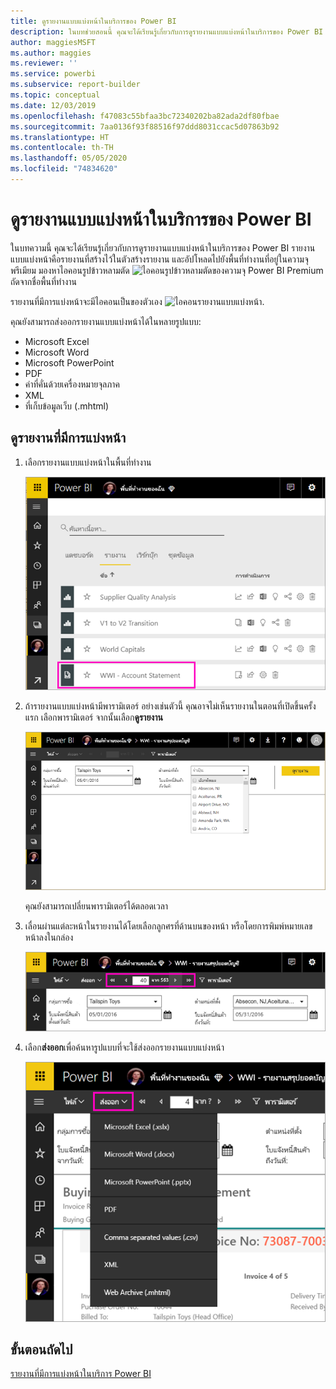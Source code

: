 ```yaml
---
title: ดูรายงานแบบแบ่งหน้าในบริการของ Power BI
description: ในบทช่วยสอนนี้ คุณจะได้เรียนรู้เกี่ยวกับการดูรายงานแบบแบ่งหน้าในบริการของ Power BI
author: maggiesMSFT
ms.author: maggies
ms.reviewer: ''
ms.service: powerbi
ms.subservice: report-builder
ms.topic: conceptual
ms.date: 12/03/2019
ms.openlocfilehash: f47083c55bfaa3bc72340202ba82ada2df80fbae
ms.sourcegitcommit: 7aa0136f93f88516f97ddd8031ccac5d07863b92
ms.translationtype: HT
ms.contentlocale: th-TH
ms.lasthandoff: 05/05/2020
ms.locfileid: "74834620"
---
```

# <a name="view-a-paginated-report-in-the-power-bi-service"></a>ดูรายงานแบบแบ่งหน้าในบริการของ Power BI

ในบทความนี้ คุณจะได้เรียนรู้เกี่ยวกับการดูรายงานแบบแบ่งหน้าในบริการของ Power BI รายงานแบบแบ่งหน้าคือรายงานที่สร้างไว้ในตัวสร้างรายงาน และอัปโหลดไปยังพื้นที่ทำงานที่อยู่ในความจุพรีเมียม มองหาไอคอนรูปข้าวหลามตัด ![ไอคอนรูปข้าวหลามตัดของความจุ Power BI Premium](media/paginated-reports-view-power-bi-service/premium-diamond.png) ถัดจากชื่อพื้นที่ทำงาน 

รายงานที่มีการแบ่งหน้าจะมีไอคอนเป็นของตัวเอง ![ไอคอนรายงานแบบแบ่งหน้า](media/paginated-reports-view-power-bi-service/power-bi-paginated-report-icon.png).

คุณยังสามารถส่งออกรายงานแบบแบ่งหน้าได้ในหลายรูปแบบ: 

- Microsoft Excel
- Microsoft Word
- Microsoft PowerPoint
- PDF
- ค่าที่คั่นด้วยเครื่องหมายจุลภาค
- XML
- ที่เก็บข้อมูลเว็บ (.mhtml)

## <a name="view-a-paginated-report"></a>ดูรายงานที่มีการแบ่งหน้า

1. เลือกรายงานแบบแบ่งหน้าในพื้นที่ทำงาน

    ![รายงานแบบแบ่งหน้าในบริการของ Power BI](media/paginated-reports-view-power-bi-service/power-bi-paginated-report-in-service.png)

2. ถ้ารายงานแบบแบ่งหน้ามีพารามิเตอร์ อย่างเช่นตัวนี้ คุณอาจไม่เห็นรายงานในตอนที่เปิดขึ้นครั้งแรก เลือกพารามิเตอร์ จากนั้นเลือก**ดูรายงาน** 

     ![เลือกพารามิเตอร์เพื่อดูรายงาน](media/paginated-reports-view-power-bi-service/power-bi-paginated-select-parameters.png)

    คุณยังสามารถเปลี่ยนพารามิเตอร์ได้ตลอดเวลา

1. เลื่อนผ่านแต่ละหน้าในรายงานได้โดยเลือกลูกศรที่ด้านบนของหน้า หรือโดยการพิมพ์หมายเลขหน้าลงในกล่อง
    
   ![เลื่อนผ่านแต่ละหน้าในรายงาน](media/paginated-reports-view-power-bi-service/power-bi-paginated-page-thru-report.png)

4. เลือก**ส่งออก**เพื่อค้นหารูปแบบที่จะใช้ส่งออกรายงานแบบแบ่งหน้า

    ![เลือกรูปแบบการส่งออก](media/paginated-reports-view-power-bi-service/power-bi-paginated-export.png)


## <a name="next-steps"></a>ขั้นตอนถัดไป

[รายงานที่มีการแบ่งหน้าในบริการ Power BI](end-user-paginated-report.md)
